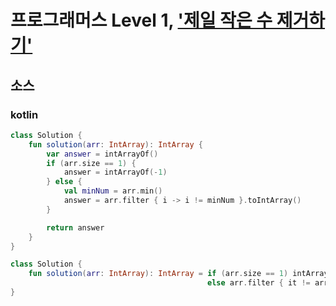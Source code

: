 # 프로그래머스 Level 1, ['제일 작은 수 제거하기'](https://programmers.co.kr/learn/courses/30/lessons/12935)

## 소스

### kotlin

```kotlin
class Solution {
    fun solution(arr: IntArray): IntArray {
        var answer = intArrayOf()
        if (arr.size == 1) {
            answer = intArrayOf(-1)
        } else {
            val minNum = arr.min()
            answer = arr.filter { i -> i != minNum }.toIntArray()
        }

        return answer
    }
}
```

```kotlin
class Solution {
    fun solution(arr: IntArray): IntArray = if (arr.size == 1) intArrayOf(-1)
                                            else arr.filter { it != arr.min() }.toIntArray()
}
```